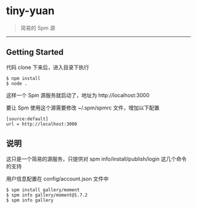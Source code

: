 # tiny-yuan

> 简易的 Spm 源

-----

## Getting Started

代码 clone 下来后，进入目录下执行

    $ npm install
    $ node .

这样一个 Spm 源服务就启动了，地址为 http://localhost:3000

要让 Spm 使用这个源需要修改 ~/.spm/spmrc 文件，增加以下配置

    [source:default]
    url = http://localhost:3000

## 说明

这只是一个简易的源服务，只提供对 spm info/install/publish/login 这几个命令的支持

用户信息配置在 config/account.json 文件中

    $ spm install gallery/moment
    $ spm info gallery/moment@1.7.2
    $ spm info gallery
